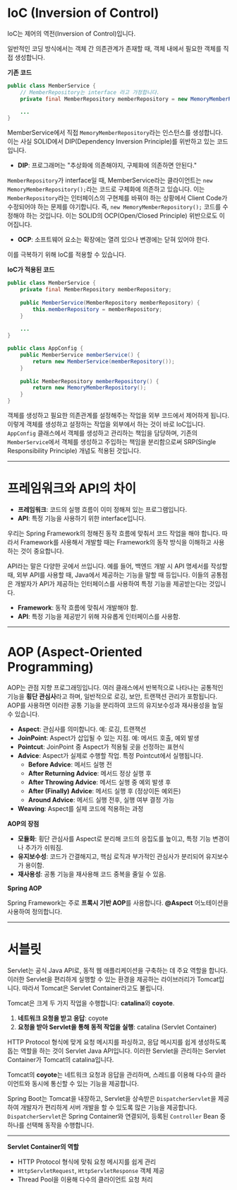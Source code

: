 # IoC (Inversion of Control)

IoC는 제어의 역전(Inversion of Control)입니다.

일반적인 코딩 방식에서는 객체 간 의존관계가 존재할 때, 객체 내에서 필요한 객체를 직접 생성합니다.

**기존 코드**

```java
public class MemberService {
    // MemberRepository는 interface 라고 가정합니다.
    private final MemberRepository memberRepository = new MemoryMemberRepository();

    ...
}
```

MemberService에서 직접 `MemoryMemberRepository`라는 인스턴스를 생성합니다. 이는 사실 SOLID에서 DIP(Dependency Inversion Principle)를 위반하고 있는 코드입니다.

- **DIP**: 프로그래머는 "추상화에 의존해야지, 구체화에 의존하면 안된다."

`MemberRepository`가 interface일 때, MemberService라는 클라이언트는 `new MemoryMemberRepository();`라는 코드로 구체화에 의존하고 있습니다. 이는 `MemberRepository`라는 인터페이스의 구현체를 바꿔야 하는 상황에서 Client Code가 수정되어야 하는 문제를 야기합니다. 즉, `new MemoryMemberRepository();` 코드를 수정해야 하는 것입니다. 이는 SOLID의 OCP(Open/Closed Principle) 위반으로도 이어집니다.

- **OCP**: 소프트웨어 요소는 확장에는 열려 있으나 변경에는 닫혀 있어야 한다.

이를 극복하기 위해 IoC를 적용할 수 있습니다.

**IoC가 적용된 코드**

```java
public class MemberService {
    private final MemberRepository memberRepository;
    
    public MemberService(MemberRepository memberRepository) {
        this.memberRepository = memberRepository;
    }
    
    ...
}

public class AppConfig {
    public MemberService memberService() {
        return new MemberService(memberRepository());
    }
    
    public MemberRepository memberRepository() {
        return new MemoryMemberRepository();
    }
}
```

객체를 생성하고 필요한 의존관계를 설정해주는 작업을 외부 코드에서 제어하게 됩니다. 이렇게 객체를 생성하고 설정하는 작업을 외부에서 하는 것이 바로 IoC입니다. `AppConfig` 클래스에서 객체를 생성하고 관리하는 책임을 담당하며, 기존의 `MemberService`에서 객체를 생성하고 주입하는 책임을 분리함으로써 SRP(Single Responsibility Principle) 개념도 적용된 것입니다.

---

# 프레임워크와 API의 차이

- **프레임워크**: 코드의 실행 흐름이 이미 정해져 있는 프로그램입니다.
- **API**: 특정 기능을 사용하기 위한 interface입니다.

우리는 Spring Framework의 정해진 동작 흐름에 맞춰서 코드 작업을 해야 합니다. 따라서 Framework를 사용해서 개발할 때는 Framework의 동작 방식을 이해하고 사용하는 것이 중요합니다.

API라는 말은 다양한 곳에서 쓰입니다. 예를 들어, 백엔드 개발 시 API 명세서를 작성할 때, 외부 API를 사용할 때, Java에서 제공하는 기능을 말할 때 등입니다. 이들의 공통점은 개발자가 API가 제공하는 인터페이스를 사용하여 특정 기능을 제공받는다는 것입니다.

- **Framework**: 동작 흐름에 맞춰서 개발해야 함.
- **API**: 특정 기능을 제공받기 위해 자유롭게 인터페이스를 사용함.

---

# AOP (Aspect-Oriented Programming)

AOP는 관점 지향 프로그래밍입니다. 여러 클래스에서 반복적으로 나타나는 공통적인 기능을 **횡단 관심사**라고 하며, 일반적으로 로깅, 보안, 트랜잭션 관리가 포함됩니다. AOP를 사용하면 이러한 공통 기능을 분리하여 코드의 유지보수성과 재사용성을 높일 수 있습니다.

- **Aspect**: 관심사를 의미합니다. 예: 로깅, 트랜잭션
- **JoinPoint**: Aspect가 삽입될 수 있는 지점. 예: 메서드 호출, 예외 발생
- **Pointcut**: JoinPoint 중 Aspect가 적용될 곳을 선정하는 표현식
- **Advice**: Aspect가 실제로 수행할 작업. 특정 Pointcut에서 실행됩니다.
    - **Before Advice**: 메서드 실행 전
    - **After Returning Advice**: 메서드 정상 실행 후
    - **After Throwing Advice**: 메서드 실행 중 예외 발생 후
    - **After (Finally) Advice**: 메서드 실행 후 (정상이든 예외든)
    - **Around Advice**: 메서드 실행 전후, 실행 여부 결정 가능
- **Weaving**: Aspect를 실제 코드에 적용하는 과정

**AOP의 장점**

- **모듈화**: 횡단 관심사를 Aspect로 분리해 코드의 응집도를 높이고, 특정 기능 변경이나 추가가 쉬워짐.
- **유지보수성**: 코드가 간결해지고, 핵심 로직과 부가적인 관심사가 분리되어 유지보수가 용이함.
- **재사용성**: 공통 기능을 재사용해 코드 중복을 줄일 수 있음.

**Spring AOP**

Spring Framework는 주로 **프록시 기반 AOP**를 사용합니다. **@Aspect** 어노테이션을 사용하여 정의합니다.

---

# 서블릿

Servlet는 공식 Java API로, 동적 웹 애플리케이션을 구축하는 데 주요 역할을 합니다. 이러한 Servlet을 편리하게 실행할 수 있는 환경을 제공하는 라이브러리가 Tomcat입니다. 따라서 Tomcat은 Servlet Container라고도 불립니다.

Tomcat은 크게 두 가지 작업을 수행합니다: **catalina**와 **coyote**.

1. **네트워크 요청을 받고 응답**: coyote
2. **요청을 받아 Servlet을 통해 동적 작업을 실행**: catalina (Servlet Container)

HTTP Protocol 형식에 맞게 요청 메시지를 파싱하고, 응답 메시지를 쉽게 생성하도록 돕는 역할을 하는 것이 Servlet Java API입니다. 이러한 Servlet을 관리하는 Servlet Container가 Tomcat의 catalina입니다.

Tomcat의 **coyote**는 네트워크 요청과 응답을 관리하며, 스레드를 이용해 다수의 클라이언트와 동시에 통신할 수 있는 기능을 제공합니다.

Spring Boot는 Tomcat을 내장하고, Servlet을 상속받은 `DispatcherServlet`을 제공하여 개발자가 편리하게 서버 개발을 할 수 있도록 많은 기능을 제공합니다. `DispatcherServlet`은 Spring Container와 연결되어, 등록된 `Controller` Bean 중 하나를 선택해 동작을 수행합니다.

---

**Servlet Container의 역할**

- HTTP Protocol 형식에 맞춰 요청 메시지를 쉽게 관리
- `HttpServletRequest`, `HttpServletResponse` 객체 제공
- Thread Pool을 이용해 다수의 클라이언트 요청 처리

